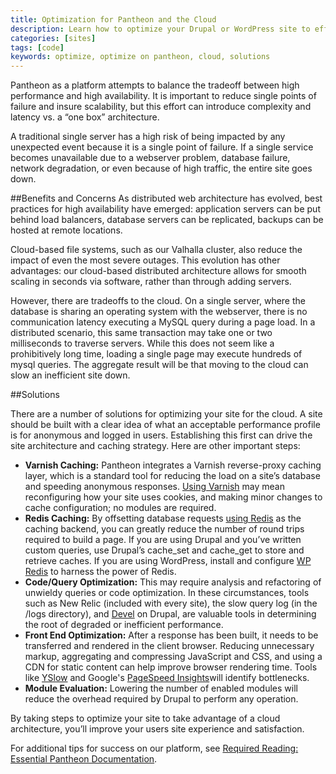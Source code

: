 ```yaml
---
title: Optimization for Pantheon and the Cloud
description: Learn how to optimize your Drupal or WordPress site to efficiently function on Pantheon's cloud.  
categories: [sites]
tags: [code]
keywords: optimize, optimize on pantheon, cloud, solutions
---
```

Pantheon as a platform attempts to balance the tradeoff between high performance and high availability. It is important to reduce single points of failure and insure scalability, but this effort can introduce complexity and latency vs. a “one box” architecture.  

A traditional single server has a high risk of being impacted by any unexpected event because it is a single point of failure. If a single service becomes unavailable due to a webserver problem, database failure, network degradation, or even because of high traffic, the entire site goes down.  


##Benefits and Concerns
As distributed web architecture has evolved, best practices for high availability have emerged: application servers can be put behind load balancers, database servers can be replicated, backups can be hosted at remote locations.

Cloud-based file systems, such as our Valhalla cluster, also reduce the impact of even the most severe outages. This evolution has other advantages: our cloud-based distributed architecture allows for smooth scaling in seconds via software, rather than through adding servers.  

However, there are tradeoffs to the cloud. On a single server, where the database is sharing an operating system with the webserver, there is no communication latency executing a MySQL query during a page load. In a distributed scenario, this same transaction may take one or two milliseconds to traverse servers. While this does not seem like a prohibitively long time, loading a single page may execute hundreds of mysql queries. The aggregate result will be that moving to the cloud can slow an inefficient site down.  

##Solutions

There are a number of solutions for optimizing your site for the cloud. A site should be built with a clear idea of what an acceptable performance profile is for anonymous and logged in users. Establishing this first can drive the site architecture and caching strategy. Here are other important steps:

- **Varnish Caching:** Pantheon integrates a Varnish reverse-proxy caching layer, which is a standard tool for reducing the load on a site’s database and speeding anonymous responses. [Using Varnish](/docs/varnish) may mean reconfiguring how your site uses cookies, and making minor changes to cache configuration; no modules are required.
- **Redis Caching:** By offsetting database requests [using Redis](/docs/redis) as the caching backend, you can greatly reduce the number of round trips required to build a page. If you are using Drupal and you’ve written custom queries, use Drupal’s cache\_set and cache\_get to store and retrieve caches. If you are using WordPress, install and configure [WP Redis](https://wordpress.org/plugins/wp-redis/ "WP Redis plugin by Pantheon") to harness the power of Redis.
- **Code/Query Optimization:** This may require analysis and refactoring of unwieldy queries or code optimization. In these circumstances, tools such as New Relic (included with every site), the slow query log (in the /logs directory), and [Devel](https://drupal.org/project/devel) on Drupal, are valuable tools in determining the root of degraded or inefficient performance.
- **Front End Optimization:** After a response has been built, it needs to be transferred and rendered in the client browser. Reducing unnecessary markup, aggregating and compressing JavaScript and CSS, and using a CDN for static content can help improve browser rendering time. Tools like [YSlow](http://yslow.org/) and Google's [PageSpeed Insights](https://developers.google.com/speed/pagespeed/insights)will identify bottlenecks.
- **Module Evaluation:** Lowering the number of enabled modules will reduce the overhead required by Drupal to perform any operation.

By taking steps to optimize your site to take advantage of a cloud architecture, you’ll improve your users site experience and satisfaction.

For additional tips for success on our platform, see [Required Reading: Essential Pantheon Documentation](/docs/required-reading).
